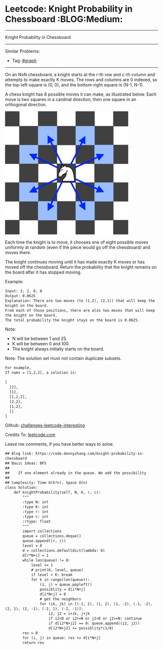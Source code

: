 # Leetcode: Knight Probability in Chessboard     :BLOG:Medium:


---

Knight Probability in Chessboard  

---

Similar Problems:  
-   Tag: [#graph](https://code.dennyzhang.com/tag/graph)

---

On an NxN chessboard, a knight starts at the r-th row and c-th column and attempts to make exactly K moves. The rows and columns are 0 indexed, so the top-left square is (0, 0), and the bottom-right square is (N-1, N-1).  

A chess knight has 8 possible moves it can make, as illustrated below. Each move is two squares in a cardinal direction, then one square in an orthogonal direction.  

![img](//raw.githubusercontent.com/DennyZhang/images/master/code/knight.png)  

Each time the knight is to move, it chooses one of eight possible moves uniformly at random (even if the piece would go off the chessboard) and moves there.  

The knight continues moving until it has made exactly K moves or has moved off the chessboard. Return the probability that the knight remains on the board after it has stopped moving.  

Example:  

    Input: 3, 2, 0, 0
    Output: 0.0625
    Explanation: There are two moves (to (1,2), (2,1)) that will keep the knight on the board.
    From each of those positions, there are also two moves that will keep the knight on the board.
    The total probability the knight stays on the board is 0.0625.

Note:  
-   N will be between 1 and 25.
-   K will be between 0 and 100.
-   The knight always initially starts on the board.

Note: The solution set must not contain duplicate subsets.  

    For example,
    If nums = [1,2,2], a solution is:
    
    [
      [2],
      [1],
      [1,2,2],
      [2,2],
      [1,2],
      []
    ]

Github: [challenges-leetcode-interesting](https://github.com/DennyZhang/challenges-leetcode-interesting/tree/master/knight-probability-in-chessboard)  

Credits To: [leetcode.com](https://leetcode.com/problems/knight-probability-in-chessboard/description/)  

Leave me comments, if you have better ways to solve.  

    ## Blog link: https://code.dennyzhang.com/knight-probability-in-chessboard
    ## Basic Ideas: BFS
    ##
    ##    If one element already in the queue. We add the possibility
    ##
    ## Complexity: Time O(k*n), Space O(n)
    class Solution:
        def knightProbability(self, N, K, r, c):
            """
            :type N: int
            :type K: int
            :type r: int
            :type c: int
            :rtype: float
            """
            import collections
            queue = collections.deque()
            queue.append((r, c))
            level = 0
            d = collections.defaultdict(lambda: 0)
            d[r*N+c] = 1
            while len(queue) != 0:
                level += 1
                # print(K, level, queue)
                if level > K: break
                for k in range(len(queue)):
                    (i, j) = queue.popleft()
                    possiblity = d[i*N+j]
                    d[i*N+j] = 0
                    # get the neighbors
                    for (ik, jk) in [(-1, 2), (1, 2), (1, -2), (-1, -2), (2, 1), (2, -1), (-2, 1), (-2, -1)]:
                        i2, j2 = i+ik, j+jk
                        if i2<0 or i2>=N or j2<0 or j2>=N: continue
                        if d[i2*N+j2] == 0: queue.append((i2, j2))
                        d[i2*N+j2] += possiblity*(1/8)
            res = 0
            for (i, j) in queue: res += d[i*N+j]
            return res